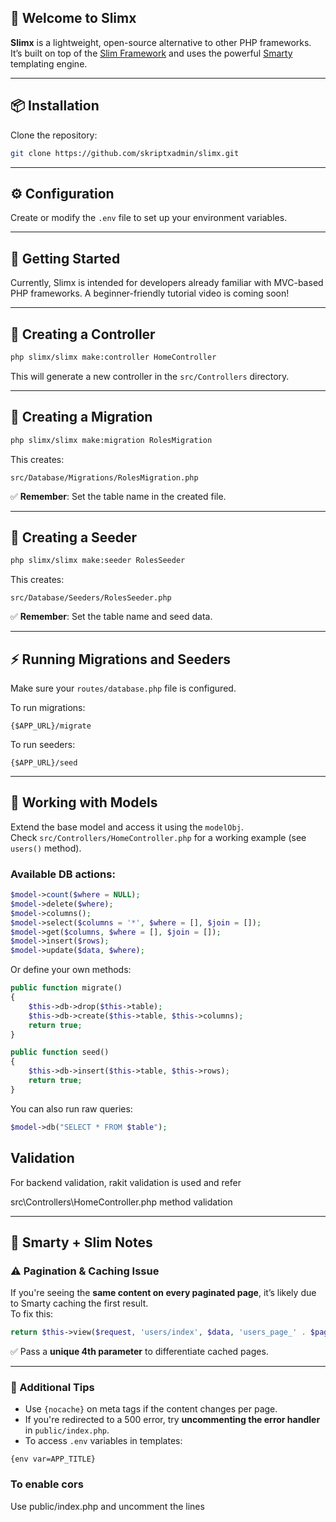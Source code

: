 ## 🚀 Welcome to Slimx

**Slimx** is a lightweight, open-source alternative to other PHP frameworks.  
It’s built on top of the [Slim Framework](https://www.slimframework.com/) and uses the powerful [Smarty](https://www.smarty.net/) templating engine.

---

## 📦 Installation

Clone the repository:

```bash
git clone https://github.com/skriptxadmin/slimx.git
```

---

## ⚙️ Configuration

Create or modify the `.env` file to set up your environment variables.

---

## 🚀 Getting Started

Currently, Slimx is intended for developers already familiar with MVC-based PHP frameworks. A beginner-friendly tutorial video is coming soon!

---

## 🧱 Creating a Controller

```bash
php slimx/slimx make:controller HomeController
```

This will generate a new controller in the `src/Controllers` directory.

---

## 📜 Creating a Migration

```bash
php slimx/slimx make:migration RolesMigration
```

This creates:

```
src/Database/Migrations/RolesMigration.php
```

✅ **Remember**: Set the table name in the created file.

---

## 🌱 Creating a Seeder

```bash
php slimx/slimx make:seeder RolesSeeder
```

This creates:

```
src/Database/Seeders/RolesSeeder.php
```

✅ **Remember**: Set the table name and seed data.

---

## ⚡ Running Migrations and Seeders

Make sure your `routes/database.php` file is configured.

To run migrations:

```
{$APP_URL}/migrate
```

To run seeders:

```
{$APP_URL}/seed
```

---

## 🧩 Working with Models

Extend the base model and access it using the `modelObj`.  
Check `src/Controllers/HomeController.php` for a working example (see `users()` method).

### Available DB actions:

```php
$model->count($where = NULL);
$model->delete($where);
$model->columns();
$model->select($columns = '*', $where = [], $join = []);
$model->get($columns, $where = [], $join = []);
$model->insert($rows);
$model->update($data, $where);
```

Or define your own methods:

```php
public function migrate()
{
    $this->db->drop($this->table);
    $this->db->create($this->table, $this->columns);
    return true;
}

public function seed()
{
    $this->db->insert($this->table, $this->rows);
    return true;
}
```

You can also run raw queries:

```php
$model->db("SELECT * FROM $table");
```

## Validation

For backend validation, rakit validation is used and refer

src\Controllers\HomeController.php method validation


---

## 🧠 Smarty + Slim Notes

### ⚠️ Pagination & Caching Issue

If you're seeing the **same content on every paginated page**, it’s likely due to Smarty caching the first result.  
To fix this:

```php
return $this->view($request, 'users/index', $data, 'users_page_' . $page);
```

✅ Pass a **unique 4th parameter** to differentiate cached pages.

---

### 📌 Additional Tips

- Use `{nocache}` on meta tags if the content changes per page.
- If you're redirected to a 500 error, try **uncommenting the error handler** in `public/index.php`.
- To access `.env` variables in templates:

```smarty
{env var=APP_TITLE}
```

### To enable cors

Use public/index.php and uncomment the lines